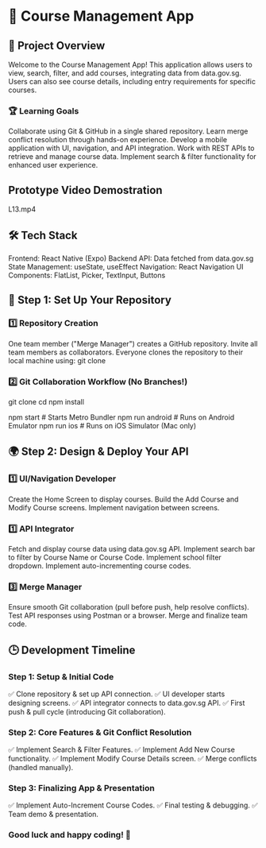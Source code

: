 # **📱 Course Management App**
## 🚀 Project Overview
Welcome to the Course Management App! This application allows users to view, search, filter, and add courses, integrating data from data.gov.sg. Users can also see course details, including entry requirements for specific courses.

### 🏆 Learning Goals
Collaborate using Git & GitHub in a single shared repository.
Learn merge conflict resolution through hands-on experience.
Develop a mobile application with UI, navigation, and API integration.
Work with REST APIs to retrieve and manage course data.
Implement search & filter functionality for enhanced user experience.

## Prototype Video Demostration
L13.mp4

## 🛠️ Tech Stack
Frontend: React Native (Expo)
Backend API: Data fetched from data.gov.sg
State Management: useState, useEffect
Navigation: React Navigation
UI Components: FlatList, Picker, TextInput, Buttons

## 🔧 Step 1: Set Up Your Repository
### 1️⃣ Repository Creation
One team member ("Merge Manager") creates a GitHub repository.
Invite all team members as collaborators.
Everyone clones the repository to their local machine using:
git clone <repository-url>

### 2️⃣ Git Collaboration Workflow (No Branches!)
git clone <repository-url>
cd <project-directory>
npm install

npm start  # Starts Metro Bundler
npm run android  # Runs on Android Emulator
npm run ios  # Runs on iOS Simulator (Mac only)

## 🌍 Step 2: Design & Deploy Your API
### 1️⃣ UI/Navigation Developer
Create the Home Screen to display courses.
Build the Add Course and Modify Course screens.
Implement navigation between screens.

### **1️⃣ API Integrator**
Fetch and display course data using data.gov.sg API.
Implement search bar to filter by Course Name or Course Code.
Implement school filter dropdown.
Implement auto-incrementing course codes.

### **3️⃣ Merge Manager**
Ensure smooth Git collaboration (pull before push, help resolve conflicts).
Test API responses using Postman or a browser.
Merge and finalize team code.

## 🕒 Development Timeline
### **Step 1: Setup & Initial Code**
✅ Clone repository & set up API connection.
✅ UI developer starts designing screens.
✅ API integrator connects to data.gov.sg API.
✅ First push & pull cycle (introducing Git collaboration).

### **Step 2: Core Features & Git Conflict Resolution**
✅ Implement Search & Filter Features.
✅ Implement Add New Course functionality.
✅ Implement Modify Course Details screen.
✅ Merge conflicts (handled manually).

### **Step 3: Finalizing App & Presentation**
✅ Implement Auto-Increment Course Codes.
✅ Final testing & debugging.
✅ Team demo & presentation.

### Good luck and happy coding! 🚀
